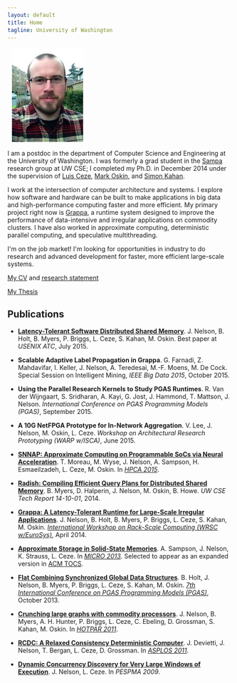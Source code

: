 ```yaml
---
layout: default
title: Home
tagline: University of Washington
---
```


<div class="span5 pull-right" style="padding-left:10px">
  <div>
    <img src="img/jakeface2.jpg" class="img-rounded" width=160 height=213/>
  </div>
</div>

I am a postdoc in the department of Computer Science and Engineering at the University of Washington. I was formerly a grad student in the [Sampa](http://sampa.cs.washington.edu) research group at UW CSE; I completed my Ph.D. in December 2014 under the supervision of [Luis Ceze](http://www.cs.washington.edu/homes/luisceze/), [Mark Oskin](http://www.cs.washington.edu/homes/oskin), and [Simon Kahan](http://www.systemsbiology.org/simon-kahan).

I work at the intersection of computer architecture and systems. I explore how software and hardware can be built to make applications in big data and high-performance computing faster and more efficient. My primary project right now is [Grappa](http://grappa.io), a runtime system designed to improve the performance of data-intensive and irregular applications on commodity clusters. I have also worked in approximate computing, deterministic parallel computing, and speculative multithreading.

I'm on the job market! I'm looking for opportunities in industry to do research and advanced development for faster, more efficient large-scale systems. 

[My CV](pubs/jacob-nelson-cv.pdf) and [research statement](pubs/jacob-nelson-research-statement.pdf)

[My Thesis](pubs/jacob-nelson-thesis.pdf)

Publications
------------

- **[Latency-Tolerant Software Distributed Shared Memory](https://www.usenix.org/system/files/conference/atc15/atc15-paper-nelson_update.pdf)**. J. Nelson, B. Holt, B. Myers, P. Briggs, L. Ceze, S. Kahan, M. Oskin. Best paper at *USENIX ATC*, July 2015.

- **Scalable Adaptive Label Propagation in Grappa**. G. Farnadi, Z. Mahdavifar, I. Keller, J. Nelson, A. Teredesai, M.-F. Moens, M. De Cock. Special Session on Intelligent Mining, *IEEE Big Data 2015*, October 2015.
  
- **Using the Parallel Research Kernels to Study PGAS Runtimes**. R. Van der Wijngaart, S. Sridharan, A. Kayi, G. Jost, J. Hammond, T. Mattson, J. Nelson. *International Conference on PGAS Programming Models (PGAS)*, September 2015.

- **A 10G NetFPGA Prototype for In-Network Aggregation**. V. Lee, J. Nelson, M. Oskin, L. Ceze. *Workshop on Architectural Research Prototyping (WARP w/ISCA)*, June 2015.

- **[SNNAP: Approximate Computing on Programmable SoCs via Neural Acceleration](http://sampa.cs.washington.edu/papers/snnap-hpca2015.pdf)**. T. Moreau, M. Wyse, J. Nelson, A. Sampson, H. Esmaeilzadeh, L. Ceze, M. Oskin. In *[HPCA 2015](http://darksilicon.org/hpca/)*.

- **[Radish: Compiling Efficient Query Plans for Distributed Shared Memory](ftp://ftp.cs.washington.edu/tr/2014/10/UW-CSE-14-10-01.pdf)**. B. Myers, D. Halperin, J. Nelson, M. Oskin, B. Howe. *UW CSE Tech Report 14-10-01*, 2014.

- **[Grappa: A Latency-Tolerant Runtime for Large-Scale Irregular Applications](http://sampa.cs.washington.edu/papers/grappa-wrsc-2014.pdf)**. J. Nelson, B. Holt, B. Myers, P. Briggs, L. Ceze, S. Kahan, M. Oskin. *[International Workshop on Rack-Scale Computing (WRSC w/EuroSys)](http://research.microsoft.com/en-us/events/wrsc2014/)*, April 2014.

- **[Approximate Storage in Solid-State Memories](http://homes.cs.washington.edu/~asampson/media/papers/approxstorage-micro2013.pdf)**. A. Sampson, J. Nelson, K. Strauss, L. Ceze. In *[MICRO 2013](http://www.microarch.org/micro46/)*. Selected to appear as an expanded version in [ACM TOCS](http://tocs.acm.org/).

- **[Flat Combining Synchronized Global Data Structures](http://homes.cs.washington.edu/~bholt/pubs/holt-pgas13.pdf)**. B. Holt, J. Nelson, B. Myers, P. Briggs, L. Ceze, S. Kahan, M. Oskin. *[7th International Conference on PGAS Programming Models (PGAS)](http://www.pgas2013.org.uk/)*, October 2013.

- **[Crunching large graphs with commodity processors](https://www.usenix.org/legacy/event/hotpar11/tech/final_files/Nelson.pdf)**. J. Nelson, B. Myers, A. H. Hunter, P. Briggs, L. Ceze, C. Ebeling, D. Grossman, S. Kahan, M. Oskin. In *[HOTPAR 2011](https://www.usenix.org/legacy/events/hotpar11/index.html)*.

- **[RCDC: A Relaxed Consistency Deterministic Computer](http://www.cs.washington.edu/homes/devietti/papers/devietti.rcdc.asplos.2011.pdf)**. J. Devietti, J. Nelson, T. Bergan, L. Ceze, D. Grossman. In *[ASPLOS 2011](http://asplos11.cs.ucr.edu/)*.

- **[Dynamic Concurrency Discovery for Very Large Windows of Execution](http://homes.cs.washington.edu/~nelson/Nelson-ConcurrencyDiscovery-PESPMA2009.pdf)**. J. Nelson, L. Ceze. In *PESPMA 2009*.



